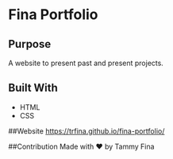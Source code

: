 # Fina Portfolio

## Purpose
A website to present past and present projects.

## Built With
* HTML
* CSS

##Website
https://trfina.github.io/fina-portfolio/

##Contribution
Made with ❤️ by Tammy Fina
